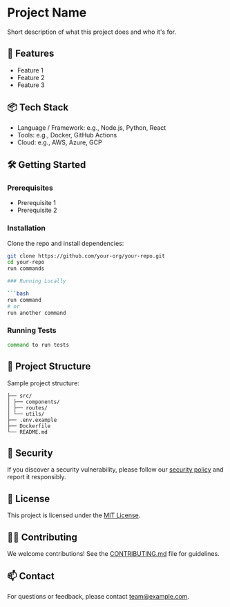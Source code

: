 # Project Name

Short description of what this project does and who it's for.

## 🚀 Features

- Feature 1
- Feature 2
- Feature 3

## 📦 Tech Stack

- Language / Framework: e.g., Node.js, Python, React
- Tools: e.g., Docker, GitHub Actions
- Cloud: e.g., AWS, Azure, GCP

## 🛠️ Getting Started

### Prerequisites

- Prerequisite 1
- Prerequisite 2

### Installation

Clone the repo and install dependencies:

```bash
git clone https://github.com/your-org/your-repo.git
cd your-repo
run commands

### Running Locally

```bash
run command
# or
run another command
```

### Running Tests

```bash
command to run tests
```

## 📁 Project Structure
Sample project structure:
```
├── src/
│ ├── components/
│ ├── routes/
│ └── utils/
├── .env.example
├── Dockerfile
└── README.md
```

## 🔐 Security

If you discover a security vulnerability, please follow our [security policy](./SECURITY.md) and report it responsibly.

## 📄 License

This project is licensed under the [MIT License](./LICENSE).

## 🙋‍♀️ Contributing

We welcome contributions! See the [CONTRIBUTING.md](./CONTRIBUTING.md) file for guidelines.

## 📫 Contact

For questions or feedback, please contact [team@example.com](mailto:team@example.com).